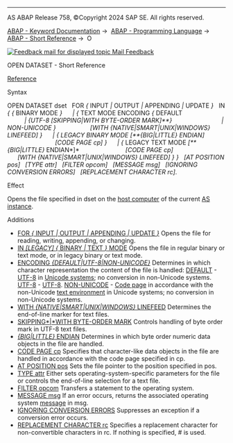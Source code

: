  

* * *

AS ABAP Release 758, ©Copyright 2024 SAP SE. All rights reserved.

[ABAP - Keyword Documentation](https://help.sap.com/doc/abapdocu_758_index_htm/7.58/en-US/abenabap.htm) →  [ABAP - Programming Language](https://help.sap.com/doc/abapdocu_758_index_htm/7.58/en-US/abenabap_reference.htm) →  [ABAP - Short Reference](https://help.sap.com/doc/abapdocu_758_index_htm/7.58/en-US/abenabap_shortref.htm) →  O

 [![](Mail.gif?object=Mail.gif "Feedback mail for displayed topic") Mail Feedback](mailto:f1_help@sap.com?subject=Feedback%20on%20ABAP%20Documentation&body=Document:%20OPEN%20DATASET%2C%20ABAPOPEN_DATASET_SHORTREF%2C%20758%0D%0A%0D%0AError:%0D%0A%0D%0A%0D%0A%0D%0ASuggestion%20for%20improvement:)

OPEN DATASET - Short Reference

[Reference](https://help.sap.com/doc/abapdocu_758_index_htm/7.58/en-US/abapopen_dataset.htm)

Syntax

OPEN DATASET dset
  FOR *{* INPUT *|* OUTPUT *|* APPENDING *|* UPDATE *}*
  IN *{* *{* BINARY MODE *}*
     *|* *{* TEXT MODE ENCODING *{* DEFAULT
                            *|* *{*UTF-8 *\[*SKIPPING*|*WITH BYTE-ORDER MARK*\]**}*
                            *|* NON-UNICODE *}*
                   *\[*WITH *{*NATIVE*|*SMART*|*UNIX*|*WINDOWS*}* LINEFEED*\]* *}*
     *|* *{* LEGACY BINARY MODE *\[**{*BIG*|*LITTLE*}* ENDIAN*\]*
                            *\[*CODE PAGE cp*\]* *}*
     *|* *{* LEGACY TEXT MODE *\[**{*BIG*|*LITTLE*}* ENDIAN*\]*
                          *\[*CODE PAGE cp*\]*
                          *\[*WITH *{*NATIVE*|*SMART*|*UNIX*|*WINDOWS*}* LINEFEED*\]* *}* *}*
  *\[*AT POSITION pos*\]*
  *\[*TYPE attr*\]*
  *\[*FILTER opcom*\]*
  *\[*MESSAGE msg*\]*
  *\[*IGNORING CONVERSION ERRORS*\]*
  *\[*REPLACEMENT CHARACTER rc*\]*.

Effect

Opens the file specified in dset on the [host computer](https://help.sap.com/doc/abapdocu_758_index_htm/7.58/en-US/abenhost_computer_glosry.htm "Glossary Entry") of the current [AS instance](https://help.sap.com/doc/abapdocu_758_index_htm/7.58/en-US/abenas_instance_glosry.htm "Glossary Entry").

Additions   

-   [FOR *{* INPUT *|* OUTPUT *|* APPENDING *|* UPDATE *}*](https://help.sap.com/doc/abapdocu_758_index_htm/7.58/en-US/abapopen_dataset_access.htm)
    Opens the file for reading, writing, appending, or changing.
-   [IN *\[*LEGACY*\]* *{* BINARY *|* TEXT *}* MODE](https://help.sap.com/doc/abapdocu_758_index_htm/7.58/en-US/abapopen_dataset_mode.htm)
    Opens the file in regular binary or text mode, or in legacy binary or text mode.
-   [ENCODING *{*DEFAULT*|*UTF-8*|*NON-UNICODE*}*](https://help.sap.com/doc/abapdocu_758_index_htm/7.58/en-US/abapopen_dataset_mode.htm)
    Determines in which character representation the content of the file is handled:
    [DEFAULT](https://help.sap.com/doc/abapdocu_758_index_htm/7.58/en-US/abapopen_dataset_encoding.htm) - [UTF-8](https://help.sap.com/doc/abapdocu_758_index_htm/7.58/en-US/abenutf8_glosry.htm "Glossary Entry") in [Unicode systems](https://help.sap.com/doc/abapdocu_758_index_htm/7.58/en-US/abenunicode_system_glosry.htm "Glossary Entry"); no conversion in non-Unicode systems.
    [UTF-8](https://help.sap.com/doc/abapdocu_758_index_htm/7.58/en-US/abapopen_dataset_encoding.htm) - [UTF-8](https://help.sap.com/doc/abapdocu_758_index_htm/7.58/en-US/abenutf8_glosry.htm "Glossary Entry").
    [NON-UNICODE](https://help.sap.com/doc/abapdocu_758_index_htm/7.58/en-US/abapopen_dataset_encoding.htm) - [Code page](https://help.sap.com/doc/abapdocu_758_index_htm/7.58/en-US/abencodepage_glosry.htm "Glossary Entry") in accordance with the non-Unicode [text environment](https://help.sap.com/doc/abapdocu_758_index_htm/7.58/en-US/abentext_environment_glosry.htm "Glossary Entry") in Unicode systems; no conversion in non-Unicode systems.
-   [WITH *{*NATIVE*|*SMART*|*UNIX*|*WINDOWS*}* LINEFEED](https://help.sap.com/doc/abapdocu_758_index_htm/7.58/en-US/abapopen_dataset_linefeed.htm)
    Determines the end-of-line marker for text files.
-   [SKIPPING*|*WITH BYTE-ORDER MARK](https://help.sap.com/doc/abapdocu_758_index_htm/7.58/en-US/abapopen_dataset_encoding.htm)
    Controls handling of byte order mark in UTF-8 text files.
-   [*{*BIG*|*LITTLE*}* ENDIAN](https://help.sap.com/doc/abapdocu_758_index_htm/7.58/en-US/abapopen_dataset_endian.htm)
    Determines in which byte order numeric data objects in the file are handled.
-   [CODE PAGE cp](https://help.sap.com/doc/abapdocu_758_index_htm/7.58/en-US/abapopen_dataset_code_page.htm)
    Specifies that character-like data objects in the file are handled in accordance with the code page specified in cp.
-   [AT POSITION pos](https://help.sap.com/doc/abapdocu_758_index_htm/7.58/en-US/abapopen_dataset_position.htm)
    Sets the file pointer to the position specified in pos.
-   [TYPE attr](https://help.sap.com/doc/abapdocu_758_index_htm/7.58/en-US/abapopen_dataset_os_addition.htm)
    Either sets operating-system-specific parameters for the file or controls the end-of-line selection for a text file.
-   [FILTER opcom](https://help.sap.com/doc/abapdocu_758_index_htm/7.58/en-US/abapopen_dataset_os_addition.htm)
    Transfers a statement to the operating system.
-   [MESSAGE msg](https://help.sap.com/doc/abapdocu_758_index_htm/7.58/en-US/abapopen_dataset_error_handling.htm)
    If an error occurs, returns the associated operating system [message](https://help.sap.com/doc/abapdocu_758_index_htm/7.58/en-US/abenmessage_glosry.htm "Glossary Entry") in msg.
-   [IGNORING CONVERSION ERRORS](https://help.sap.com/doc/abapdocu_758_index_htm/7.58/en-US/abapopen_dataset_error_handling.htm)
    Suppresses an exception if a conversion error occurs.
-   [REPLACEMENT CHARACTER rc](https://help.sap.com/doc/abapdocu_758_index_htm/7.58/en-US/abapopen_dataset_error_handling.htm)
    Specifies a replacement character for non-convertible characters in rc. If nothing is specified, # is used.